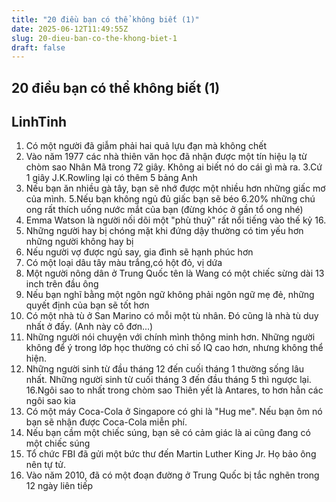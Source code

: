 ```yaml
---
title: "20 điều bạn có thể không biết (1)"
date: 2025-06-12T11:49:55Z
slug: 20-dieu-ban-co-the-khong-biet-1
draft: false
---
```


## 20 điều bạn có thể không biết (1)

## LinhTinh

1. Có một người đã giẫm phải hai quả lựu đạn mà không chết
2. Vào năm 1977 các nhà thiên văn học đã nhận được một tín hiệu lạ từ chòm sao Nhân Mã trong 72 giây. Không ai biết nó do cái gì mà ra.
3.Cứ 1 giây J.K.Rowling lại có thêm 5 bảng Anh
4. Nếu bạn ăn nhiều gà tây, bạn sẽ nhớ được một nhiều hơn những giấc mơ của mình. 
5.Nếu bạn không ngủ đủ giấc bạn sẽ béo
6.20% những chú ong rất thích uống nước mắt của bạn (đừng khóc ở gần tổ ong nhé) 
7. Emma Watson là người nối dõi một "phù thuỷ" rất nổi tiếng vào thế kỷ 16.
8. Những người hay bị chóng mặt khi đứng dậy thường có tim yếu hơn những người không hay bị
9. Nếu người vợ được ngủ say, gia đình sẽ hạnh phúc hơn
10. Có một loại dâu tây màu trắng,có hột đỏ, vị dứa
11. Một người nông dân ở Trung Quốc tên là Wang có một chiếc sừng dài 13 inch trên đầu ông
12. Nếu bạn nghĩ bằng một ngôn ngữ không phải ngôn ngữ mẹ đẻ, những quyết định của bạn sẽ tốt hơn
13. Có một nhà tù ở San Marino có mỗi một tù nhân. Đó cũng là nhà tù duy nhất ở đấy. (Anh này cô đơn...)
14. Những người nói chuyện với chính mình thông minh hơn. Những người không để ý trong lớp học thường có chỉ số IQ cao hơn, nhưng không thể hiện.
15. Những người sinh từ đầu tháng 12 đến cuối tháng 1 thường sống lâu nhất. Những người sinh từ cuối tháng 3 đến đầu tháng 5 thì ngược lại.
16.Ngôi sao to nhất trong chòm sao Thiên yết là Antares, to hơn hẳn các ngôi sao kia
17. Có một máy Coca-Cola ở Singapore có ghi là "Hug me". Nếu bạn ôm nó bạn sẽ nhận được Coca-Cola miễn phí.
18. Nếu bạn cầm một chiếc súng, bạn sẽ có cảm giác là ai cũng đang có một chiếc súng
19. Tổ chức FBI đã gửi một bức thư đến Martin Luther King Jr. Họ bảo ông nên tự tử.
20. Vào năm 2010, đã có một đoạn đường ở Trung Quốc bị tắc nghẽn trong 12 ngày liên tiếp